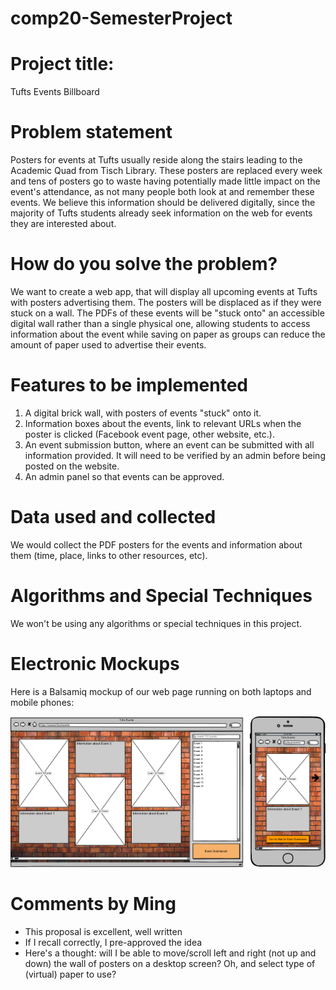 # comp20-SemesterProject

Project title:
====================
Tufts Events Billboard

Problem statement
====================
Posters for events at Tufts usually reside along the stairs leading to the Academic Quad from Tisch Library. These posters are replaced every week and tens of posters go to waste having potentially made little impact on the event's attendance, as not many people both look at and remember these events. We believe this information should be delivered digitally, since the majority of Tufts students already seek information on the web for events they are interested about.

How do you solve the problem?
====================
We want to create a web app, that will display all upcoming events at Tufts with posters advertising them. The posters will be displaced as if they were stuck on a wall. The PDFs of these events will be "stuck onto" an accessible digital wall rather than a single physical one, allowing students to access information about the event while saving on paper as groups can reduce the amount of paper used to advertise their events.

Features to be implemented 
====================
1. A digital brick wall, with posters of events "stuck" onto it.
2. Information boxes about the events, link to relevant URLs when the poster is clicked (Facebook event page, other website, etc.).
3. An event submission button, where an event can be submitted with all information provided. It will need to be verified by an admin before being posted on the website.
4. An admin panel so that events can be approved.

Data used and collected
====================
We would collect the PDF posters for the events and information about them (time, place, links to other resources, etc).

Algorithms and Special Techniques
====================
We won't be using any algorithms or special techniques in this project.

Electronic Mockups
====================
Here is a Balsamiq mockup of our web page running on both laptops and mobile phones:

![Wireframe of our app running on laptop and a mobile phone](images/wireframe.png)

# Comments by Ming
* This proposal is excellent, well written
* If I recall correctly, I pre-approved the idea
* Here's a thought: will I be able to move/scroll left and right (not up and down) the wall of posters on a desktop screen?  Oh, and select type of (virtual) paper to use?
